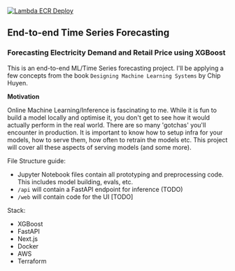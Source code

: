 [![Lambda ECR Deploy](https://github.com/as2811-project/aemo-e2e-forecast/actions/workflows/lambda-function.yml/badge.svg)](https://github.com/as2811-project/aemo-e2e-forecast/actions/workflows/lambda-function.yml)

## End-to-end Time Series Forecasting
### Forecasting Electricity Demand and Retail Price using XGBoost

This is an end-to-end ML/Time Series forecasting project. I'll be applying a few concepts from the book `Designing Machine Learning Systems` by Chip Huyen. 

**Motivation**

Online Machine Learning/Inference is fascinating to me. While it is fun to build a model locally and optimise it, you don't get to see how it would actually perform in the real world. There are so many 'gotchas' you'll encounter in production. It is important to know how to setup infra for your models, how to serve them, how often to retrain the models etc. This project will cover all these aspects of serving models (and some more).   

File Structure guide: 
- Jupyter Notebook files contain all prototyping and preprocessing code. This includes model building, evals, etc.
- `/api` will contain a FastAPI endpoint for inference (TODO)
- `/web` will contain code for the UI [TODO]

Stack:
- XGBoost
- FastAPI
- Next.js
- Docker
- AWS
- Terraform
